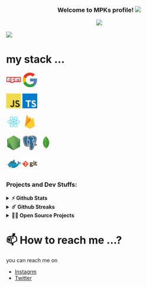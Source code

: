 <h3 align="center">
  Welcome to MPKs profile!
  <img src="https://media.giphy.com/media/hvRJCLFzcasrR4ia7z/giphy.gif" width="28">
</h3>

<!-- Typing SVG by DenverCoder1 - https://github.com/DenverCoder1/readme-typing-svg -->
<p align="center">
  <a href="https://github.com/DenverCoder1/readme-typing-svg"><img src="https://readme-typing-svg.herokuapp.com?lines=Always+learning+new+things+;%2B6+yeas+of+programming+experience.;Full-stack+web+and+mobile+developer.&center=true&width=500&height=45"></a>
</p>

![](https://komarev.com/ghpvc/?username=losefor)

# my stack ...


<code><img height="40" src="https://raw.githubusercontent.com/devicons/devicon/9f4f5cdb393299a81125eb5127929ea7bfe42889/icons/npm/npm-original-wordmark.svg"></code>
<code><img height="40" src="https://raw.githubusercontent.com/devicons/devicon/9f4f5cdb393299a81125eb5127929ea7bfe42889/icons/google/google-original.svg"></code>

<code><img height="40" src="https://raw.githubusercontent.com/github/explore/80688e429a7d4ef2fca1e82350fe8e3517d3494d/topics/javascript/javascript.png"></code>
<code><img height="40" src="https://raw.githubusercontent.com/github/explore/80688e429a7d4ef2fca1e82350fe8e3517d3494d/topics/typescript/typescript.png"></code>

<code><img height="40" src="https://raw.githubusercontent.com/github/explore/80688e429a7d4ef2fca1e82350fe8e3517d3494d/topics/react/react.png"></code>
<code><img height="40" src="https://raw.githubusercontent.com/github/explore/80688e429a7d4ef2fca1e82350fe8e3517d3494d/topics/firebase/firebase.png"></code>


<code><img height="40" src="https://raw.githubusercontent.com/github/explore/80688e429a7d4ef2fca1e82350fe8e3517d3494d/topics/nodejs/nodejs.png"></code>
<code><img height="40" src="https://raw.githubusercontent.com/devicons/devicon/9f4f5cdb393299a81125eb5127929ea7bfe42889/icons/postgresql/postgresql-original.svg"></code>
<code><img height="40" src="https://raw.githubusercontent.com/devicons/devicon/9f4f5cdb393299a81125eb5127929ea7bfe42889/icons/mongodb/mongodb-original.svg"></code>


<code><img height="40" src="https://raw.githubusercontent.com/devicons/devicon/9f4f5cdb393299a81125eb5127929ea7bfe42889/icons/docker/docker-original.svg"></code>
<code><img height="40" src="https://raw.githubusercontent.com/github/explore/80688e429a7d4ef2fca1e82350fe8e3517d3494d/topics/git/git.png"></code>



### Projects and Dev Stuffs:

<details>	
  <summary><b>⚡ Github Stats</b></summary>

  <br />
  <img height="180em" src="https://github-readme-stats.vercel.app/api?username=losefor&show_icons=true&hide_border=true&&count_private=true&include_all_commits=true" />
  <img height="180em" src="https://github-readme-stats.vercel.app/api/top-langs/?username=losefor&exclude_repo=KNN-Image-Classification&show_icons=true&hide_border=true&layout=compact&langs_count=8"/>
</details>

<details>	
  <summary><b>☄️ Github Streaks</b></summary>

  <br />
  <img height="180em" src="https://github-readme-streak-stats.herokuapp.com/?user=losefor&hide_border=true" />
</details>

<details>
  <summary><b>🧑‍🚀 Open Source Projects</b></summary>

  <br />
  <table>
    <thead align="center">
      <tr border: none;>
        <td><b>💻 Projects</b></td>
        <td><b>🌟 Stars</b></td>
        <td><b>🍴 Forks</b></td>
        <td><b>🐛 Issues</b></td>
        <td><b>🔔 Pull Requests</b></td>
        <td><b>👨‍💻 Language</b></td>
      </tr>
    </thead>
    <tbody>
      <tr>
	<td><a href="https://github.com/losefor/prisma-redis-caching"><b>prisma-redis-caching</b></a></td>
        <td><img alt="Stars" src="https://img.shields.io/github/stars/losefor/prisma-redis-caching?style=flat-square&labelColor=343b41"/></td>
        <td><img alt="Forks" src="https://img.shields.io/github/forks/losefor/prisma-redis-caching?style=flat-square&labelColor=343b41"/></td>
        <td><img alt="Issues" src="https://img.shields.io/github/issues/losefor/prisma-redis-caching?style=flat-square"/></td>
        <td><img alt="Pull Requests" src="https://img.shields.io/github/issues-pr/losefor/prisma-redis-caching?style=flat-square"/></td>
        <td><img alt="Language" src="https://img.shields.io/github/languages/top/losefor/prisma-redis-caching?style=flat-square"/></td>
      </tr>
    </tbody>
  </table>
  <br />
</details>


# 📫 How to reach me ...?
 you can reach me on 
 - [Instagrm](https://www.instagram.com/m_losefor)
 - [Twitter](https://twitter.com/m_losefor)
